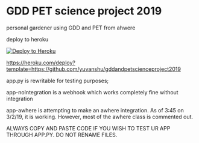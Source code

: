 # GDD PET science project 2019

personal gardener using GDD and PET from ahwere

deploy to heroku 

[![Deploy to Heroku](https://www.herokucdn.com/deploy/button.svg)](https://heroku.com/deploy)

https://heroku.com/deploy?template=https://github.com/yuvanshu/gddandpetscienceproject2019


app.py is rewritable for testing purposes; 

app-noIntegration is a webhook which works completely fine without integration

app-awhere is attempting to make an awhere integration. As of 3:45 on 3/2/19, it is working. However, most of the awhere class is commented out.

ALWAYS COPY AND PASTE CODE IF YOU WISH TO TEST UR APP THROUGH APP.PY. DO NOT RENAME FILES.
